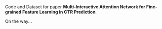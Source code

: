 ### 
Code and Dataset for paper **Multi-Interactive Attention Network for Fine-grained Feature Learning in CTR Prediction**.

On the way... 
